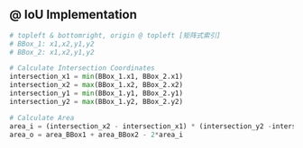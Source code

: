 <link rel="stylesheet" type="text/css" href="auto-number-title.css" />

## @ IoU Implementation
```python
# topleft & bottomright, origin @ topleft [矩阵式索引]
# BBox_1: x1,x2,y1,y2
# BBox_2: x1,x2,y1,y2

# Calculate Intersection Coordinates
intersection_x1 = min(BBox_1.x1, BBox_2.x1) 
intersection_x2 = max(BBox_1.x2, BBox_2.x2) 
intersection_y1 = min(BBox_1.y1, BBox_2.y1)
intersection_y2 = max(BBox_1.y2, BBox_2.y2)

# Calculate Area
area_i = (intersection_x2 - intersection_x1) * (intersection_y2 -intersection_y1)
area_o = area_BBox1 + area_BBox2 - 2*area_i
```

